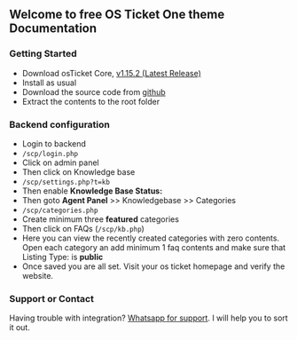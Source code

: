## Welcome to free OS Ticket One theme Documentation

### Getting Started
- Download osTicket Core, [v1.15.2 (Latest Release)](https://osticket.com/download/)
- Install as usual
- Download the source code from [github](https://github.com/Zaliyo/osticket-one)
- Extract the contents to the root folder

### Backend configuration
- Login to backend
- `/scp/login.php`
- Click on admin panel
- Then click on Knowledge base
- `/scp/settings.php?t=kb`
- Then enable **Knowledge Base Status:**
- Then goto **Agent Panel** >> Knowledgebase >> Categories
- `/scp/categories.php`
- Create minimum three **featured** categories
- Then click on FAQs (`/scp/kb.php`)
- Here you can view the recently created categories with zero  contents. Open each category an add minimum 1 faq contents and make sure that Listing Type: is **public**
- Once saved you are all set. Visit your os ticket homepage and verify the website.


### Support or Contact

Having trouble with integration? [Whatsapp for support](https://wa.me/91729323615). I will help you to sort it out.
